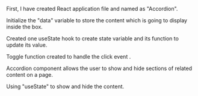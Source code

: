 First, I have created React application file and named as "Accordion".

Initialize the "data" variable to store the content which is going to display inside the box.

Created one useState hook to create state variable and its function to update its value.

Toggle function created to handle the click event .

Accordion component allows the user to show and hide sections of related content on a page.

Using "useState" to show and hide the content.